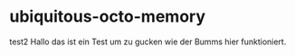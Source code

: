 # ubiquitous-octo-memory
test2
Hallo das ist ein Test um zu gucken wie der Bumms hier funktioniert.
